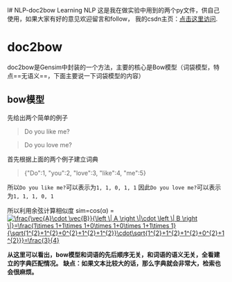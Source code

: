 l# NLP-doc2bow
Learning NLP
这是我在做实验中用到的两个py文件，供自己使用，如果大家有好的意见欢迎留言和follow，
我的csdn主页：[点击这里访问](https://blog.csdn.net/kele_imon).

# doc2bow
doc2bow是Gensim中封装的一个方法，主要的核心是Bow模型（词袋模型，特点==无语义==，下面主要说一下词袋模型的内容）

## bow模型

先给出两个简单的例子
> Do you like me?

> Do you love me?

首先根据上面的两个例子建立词典

>{"Do":1, "you":2, "love":3, "like":4, "me":5}

所以`Do you like me?`可以表示为`1, 1, 0, 1, 1`
因此`Do you love me?`可以表示为`1, 1, 1, 0, 1`

所以利用余弦计算相似度 sim=cos(α) = <a href="https://www.codecogs.com/eqnedit.php?latex=\frac{\vec{A}\cdot&space;\vec{B}}{\left&space;\|&space;A&space;\right&space;\|\cdot&space;\left&space;\|&space;B&space;\right&space;\|}=\frac{1\times&space;1&plus;1\times&space;1&plus;0\times&space;1&plus;0\times&space;1&plus;1\times&space;1}{\sqrt{1^{2}&plus;1^{2}&plus;0^{2}&plus;1^{2}&plus;1^{2}}\cdot\sqrt{1^{2}&plus;1^{2}&plus;1^{2}&plus;0^{2}&plus;1^{2}}}=\frac{3}{4}" target="_blank"><img src="https://latex.codecogs.com/gif.latex?\frac{\vec{A}\cdot&space;\vec{B}}{\left&space;\|&space;A&space;\right&space;\|\cdot&space;\left&space;\|&space;B&space;\right&space;\|}=\frac{1\times&space;1&plus;1\times&space;1&plus;0\times&space;1&plus;0\times&space;1&plus;1\times&space;1}{\sqrt{1^{2}&plus;1^{2}&plus;0^{2}&plus;1^{2}&plus;1^{2}}\cdot\sqrt{1^{2}&plus;1^{2}&plus;1^{2}&plus;0^{2}&plus;1^{2}}}=\frac{3}{4}" title="\frac{\vec{A}\cdot \vec{B}}{\left \| A \right \|\cdot \left \| B \right \|}=\frac{1\times 1+1\times 1+0\times 1+0\times 1+1\times 1}{\sqrt{1^{2}+1^{2}+0^{2}+1^{2}+1^{2}}\cdot\sqrt{1^{2}+1^{2}+1^{2}+0^{2}+1^{2}}}=\frac{3}{4}" /></a>

**从这里可以看出，bow模型和词语的先后顺序无关，和词语的语义无关，全看建立的字典匹配情况。
缺点：如果文本比较大的话，那么字典就会非常大，检索也会很麻烦。**
